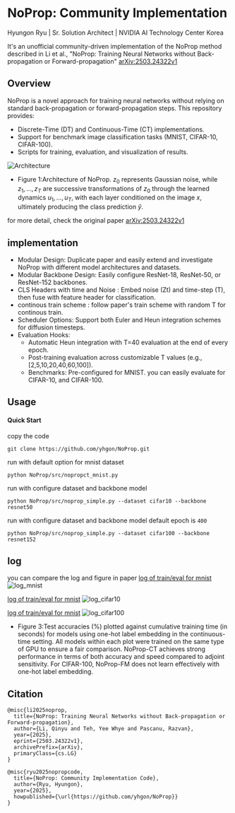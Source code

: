 # NoProp: Community Implementation
Hyungon Ryu | Sr. Solution Architect | NVIDIA AI Technology Center Korea

It's an unofficial community-driven implementation of the NoProp method described in Li et al., "NoProp: Training Neural Networks without Back-propagation or Forward-propagation" [arXiv:2503.24322v1](https://arxiv.org/html/2503.24322v1)

## Overview

NoProp is a novel approach for training neural networks without relying on standard back-propagation or forward-propagation steps. This repository provides:
 - Discrete-Time (DT) and Continuous-Time (CT) implementations.
 - Support for benchmark image classification tasks (MNIST, CIFAR-10, CIFAR-100).
 - Scripts for training, evaluation, and visualization of results.

![Architecture](https://arxiv.org/html/2503.24322v1/extracted/6324620/plots/Noprop_clear.png)

- Figure 1:Architecture of NoProp. $z_0$ represents Gaussian noise, while $z_1,…,z_T$ are successive transformations of $z_0$ through the learned dynamics $u_1,…,u_T$, with each layer conditioned on the image $x$, ultimately producing the class prediction $\hat{y}$.


for more detail, check the original paper [arXiv:2503.24322v1](https://arxiv.org/html/2503.24322v1)

## implementation  
- Modular Design: Duplicate paper and easily extend and investigate NoProp with different model architectures and datasets.
- Modular Backbone Design: Easily configure ResNet-18, ResNet-50, or ResNet-152 backbones.
- CLS Headers with time and Noise : Embed noise (Zt) and time-step (T), then fuse with feature header for classification.
- continous train scheme : follow paper's train scheme with random T for continous train. 
- Scheduler Options: Support both Euler and Heun integration schemes for diffusion timesteps.
- Evaluation Hooks:
  - Automatic Heun integration with T=40 evaluation at the end of every epoch.
  - Post-training evaluation across customizable T values (e.g., [2,5,10,20,40,60,100]).
  - Benchmarks: Pre-configured for MNIST. you can easily evaluate for CIFAR-10, and CIFAR-100.
## Usage 

#### Quick Start 

copy the code
```
git clone https://github.com/yhgon/NoProp.git
```

run with default option for mnist dataset
```
python NoProp/src/nopropct_mnist.py
```

run with configure dataset and backbone model 
```
python NoProp/src/noprop_simple.py --dataset cifar10 --backbone resnet50
```

run with configure dataset and backbone model  default epoch is `400`
```
python NoProp/src/noprop_simple.py --dataset cifar100 --backbone resnet152
```

## log 
you can compare the log and figure in paper
[log of train/eval for mnist](logs/log_mnist.md)
![log_mnist](https://arxiv.org/html/2503.24322v1/extracted/6324620/plots/continuous_MNIST.png)

[log of train/eval for mnist](logs/log_cifar10.md) 
 ![log_cifar10](https://arxiv.org/html/2503.24322v1/extracted/6324620/plots/continuous_CIFAR-10.png)

[log of train/eval for mnist](logs/log_cifar100.md) 
![log_cifar100](https://arxiv.org/html/2503.24322v1/extracted/6324620/plots/continuous_CIFAR-100.png)

- Figure 3:Test accuracies (%) plotted against cumulative training time (in seconds) for models using one-hot label embedding in the continuous-time setting. All models within each plot were trained on the same type of GPU to ensure a fair comparison. NoProp-CT achieves strong performance in terms of both accuracy and speed compared to adjoint sensitivity. For CIFAR-100, NoProp-FM does not learn effectively with one-hot label embedding.



## Citation 
```
@misc{li2025noprop,
  title={NoProp: Training Neural Networks without Back-propagation or Forward-propagation},
  author={Li, Qinyu and Teh, Yee Whye and Pascanu, Razvan},
  year={2025},
  eprint={2503.24322v1},
  archivePrefix={arXiv},
  primaryClass={cs.LG}
}
```

```
@misc{ryu2025nopropcode,
  title={NoProp: Community Implementation Code},
  author={Ryu, Hyungon},
  year={2025},
  howpublished={\url{https://github.com/yhgon/NoProp}} 
}
```


